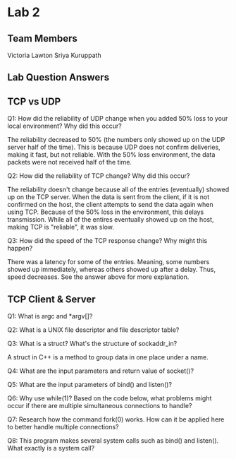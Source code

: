 # Lab 2

## Team Members
Victoria Lawton
Sriya Kuruppath

## Lab Question Answers

## TCP vs UDP

Q1: How did the reliability of UDP change when you added 50% loss to your local environment? Why did this occur?

The reliability decreased to 50% (the numbers only showed up on the UDP server half of the time). This is because UDP does not confirm deliveries, making it fast, but not reliable. With the 50% loss environment, the data packets were not received half of the time.

Q2: How did the reliability of TCP change? Why did this occur?

The reliability doesn't change because all of the entries (eventually) showed up on the TCP server. When the data is sent from the client, if it is not confirmed on the host, the client attempts to send the data again when using TCP. Because of the 50% loss in the environment, this delays transmission. While all of the entires eventually showed up on the host, making TCP is "reliable", it was slow.

Q3: How did the speed of the TCP response change? Why might this happen?

There was a latency for some of the entries. Meaning, some numbers showed up immediately, whereas others showed up after a delay. Thus, speed decreases. See the answer above for more explanation.

## TCP Client & Server

Q1: What is argc and *argv[]?



Q2: What is a UNIX file descriptor and file descriptor table?



Q3: What is a struct? What's the structure of sockaddr_in?

A struct in C++ is a method to group data in one place under a name.

Q4: What are the input parameters and return value of socket()?

Q5: What are the input parameters of bind() and listen()?

Q6: Why use while(1)? Based on the code below, what problems might occur if there are multiple simultaneous connections to handle?

Q7: Research how the command fork(0) works. How can it be applied here to better handle multiple connections?

Q8: This program makes several system calls such as bind() and listen(). What exactly is a system call?
